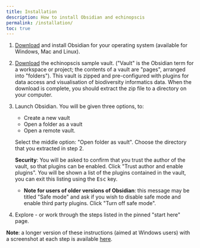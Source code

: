 ```yaml
---
title: Installation
description: How to install Obsidian and echinopscis
permalink: /installation/
toc: true
---
```


1. [Download](https://obsidian.md/download) and install Obsidian for your operating system (available for Windows, Mac and Linux). 
1. [Download](https://github.com/echinopscis/echinopscis-sample-vault/releases/download/v0.1.6/echinopscis-sample-vault-0.1.6.zip) the echinopscis sample vault. ("Vault" is the Obsidian term for a workspace or project; the contents of a vault are "pages", arranged into "folders"). This vault is zipped and pre-configured with plugins for data access and visualisation of biodiversity informatics data. When the download is complete, you should extract the zip file to a directory on your computer.
1. Launch Obsidian. You will be given three options, to: 

    - Create a new vault
    - Open a folder as a vault
    - Open a remote vault. 

    Select the middle option: "Open folder as vault". Choose the directory that you extracted in step 2. 
    
    **Security**: You will be asked to confirm that you trust the author of the vault, so that plugins can be enabled. Click  "Trust author and enable plugins". You will be shown a list of the plugins contained in the vault, you can exit this listing using the <kbd>Esc</kbd> key.
    - **Note for users of older versions of Obsidian**: this message may be titled "Safe mode" and ask if you wish to disable safe mode and enable third party plugins. Click "Turn off safe mode".
1. Explore - or work through the steps listed in the pinned "start here" page.

**Note**: a longer version of these instructions (aimed at Windows users) with a screenshot at each step is available [here](/installation-windows). 

<!-- 
echinopscis version is: {{page.echinopscis_version}}
-->